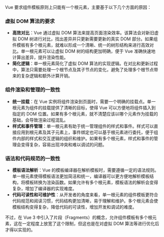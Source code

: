 Vue 要求组件模板原则上只能有一个根元素，主要基于以下几个方面的原因：

### 虚拟 DOM 算法的要求
- **高效对比**：Vue 通过虚拟 DOM 算法来提高页面渲染效率。该算法会对新旧虚拟 DOM 树进行对比，找出差异并只更新需要更新的真实 DOM 部分。如果组件模板有多个根元素，就难以形成一个清晰、统一的树形结构来进行高效对比。单一根元素可以让虚拟 DOM 树的结构更加明确，便于 Vue 准确快速地计算出差异，提升渲染性能。
- **简化逻辑**：单一根元素简化了虚拟 DOM 算法的实现逻辑。在对比和更新过程中，算法只需要处理一个根节点及其子节点的变化，避免了处理多个根节点带来的复杂逻辑和额外计算开销。

### 组件渲染和管理的一致性
- **统一挂载**：在 Vue 实例将组件渲染到页面时，需要一个明确的挂载点。单一根元素为组件的挂载提供了清晰的目标，使得 Vue 可以方便地将组件插入到指定的 DOM 位置。如果有多个根元素，就不清楚应该以哪个元素作为挂载的基础，会导致渲染过程混乱。
- **样式和事件管理**：单一根元素有助于统一管理组件的样式和事件。样式可以直接应用到根元素及其子元素上，事件绑定也可以基于根元素进行委托，便于组件内部的样式和交互逻辑的组织和维护。如果有多个根元素，样式和事件的管理会变得复杂，容易出现冲突和难以调试的问题。

### 语法和代码规范的一致性
- **模板语法解析**：Vue 的模板编译器在解析模板时，需要遵循一定的语法规则。单一根元素使得模板语法更加简洁和统一，编译器可以更方便地解析模板结构，将模板转换为渲染函数。如果允许有多个根元素，模板语法的解析会变得复杂，增加了编译器的实现难度。
- **代码可读性和可维护性**：从开发者的角度来看，单一根元素的组件模板更符合代码规范和阅读习惯，代码结构更加清晰，易于理解和维护。多个根元素会使模板结构变得复杂，降低代码的可读性，增加开发和调试的难度。

不过，在 Vue 3 中引入了片段（Fragments）的概念，允许组件模板有多个根元素，这在一定程度上放宽了这个限制，但这也是在对虚拟 DOM 算法等进行优化后才得以实现的。 